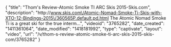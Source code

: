 {
    "title": "Thom's Review-Atomic Smoke TI ARC Skis 2015-Skis.com",
    "description": "http:\/\/www.skis.com\/Atomic-Nomad-Smoke-Ti-Skis-with-XTO-12-Bindings-2015\/360565P,default,pd.html The Atomic Nomad Smoke Ti is a great ski for the true interm...",
    "videoid": "3765282",
    "date_created": "1411361064",
    "date_modified": "1418181992",
    "type": "captivate",
    "layout": "video",
    "url": "\/v\/thom-s-review-atomic-smoke-ti-arc-skis-2015-skis-com\/3765282"
}